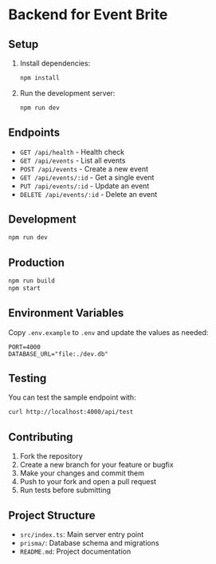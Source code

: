 # Backend for Event Brite

## Setup

1. Install dependencies:
   ```bash
   npm install
   ```
2. Run the development server:
   ```bash
   npm run dev
   ```

## Endpoints

- `GET /api/health` - Health check
- `GET /api/events` - List all events
- `POST /api/events` - Create a new event
- `GET /api/events/:id` - Get a single event
- `PUT /api/events/:id` - Update an event
- `DELETE /api/events/:id` - Delete an event

## Development

```bash
npm run dev
```

## Production

```bash
npm run build
npm start
```

## Environment Variables

Copy `.env.example` to `.env` and update the values as needed:

```
PORT=4000
DATABASE_URL="file:./dev.db"
```

## Testing

You can test the sample endpoint with:

```bash
curl http://localhost:4000/api/test
```

## Contributing

1. Fork the repository
2. Create a new branch for your feature or bugfix
3. Make your changes and commit them
4. Push to your fork and open a pull request
5. Run tests before submitting 

## Project Structure

- `src/index.ts`: Main server entry point
- `prisma/`: Database schema and migrations
- `README.md`: Project documentation 